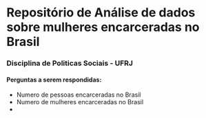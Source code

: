 #  Repositório de Análise de dados sobre mulheres encarceradas no Brasil

### Disciplina de Politicas Sociais - UFRJ


#### Perguntas a serem respondidas:


- Numero de pessoas encarceradas no Brasil
- Numero de mulheres encarceradas no Brasil
-
